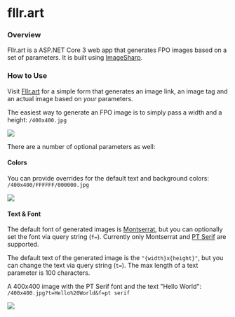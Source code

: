 # fllr.art


### Overview

Fllr.art is a ASP.NET Core 3 web app that generates FPO images based on a set of parameters. It is built using [ImageSharp](https://github.com/SixLabors/ImageSharp).

### How to Use

Visit [Fllr.art](https://www.fllr.art) for a simple form that generates an image link, an image tag and an actual image based on _your_ parameters.

The easiest way to generate an FPO image is to simply pass a width and a height: `/400x400.jpg`

<img src="https://i.fllr.art/400x400.jpg" />

There are a number of optional parameters as well:

#### Colors

You can provide overrides for the default text and background colors: `/400x400/FFFFFF/000000.jpg`

<img src="https://i.fllr.art/400x400/FFFFFF/000000.jpg" />

#### Text & Font

The default font of generated images is [Montserrat](https://fonts.google.com/specimen/Montserrat), but you can optionally set the font via query string (`f=`). Currently only Montserrat and [PT Serif](https://fonts.google.com/specimen/PT+Serif) are supported.

The default text of the generated image is the `"{width}x{height}"`, but you can change the text via query string (`t=`). The max length of a text parameter is 100 characters.

A 400x400 image with the PT Serif font and the text "Hello World": `/400x400.jpg?t=Hello%20World&f=pt serif`

<img src="https://i.fllr.art/400x400.jpg?t=Hello%20World&f=pt%20serif" />
